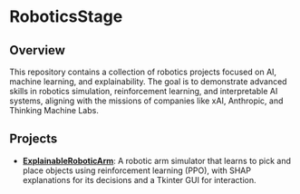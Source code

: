 # RoboticsStage

## Overview
This repository contains a collection of robotics projects focused on AI, machine learning, and explainability. The goal is to demonstrate advanced skills in robotics simulation, reinforcement learning, and interpretable AI systems, aligning with the missions of companies like xAI, Anthropic, and Thinking Machine Labs.

## Projects
- **[ExplainableRoboticArm](ExplainableRoboticArm/)**: A robotic arm simulator that learns to pick and place objects using reinforcement learning (PPO), with SHAP explanations for its decisions and a Tkinter GUI for interaction.
